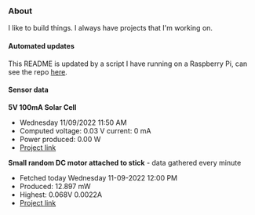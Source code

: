 ### About
I like to build things. I always have projects that I'm working on.

#### Automated updates
This README is updated by a script I have running on a Raspberry Pi, can see the repo [here](https://github.com/jdc-cunningham/raspi-git-repo-updater).

#### Sensor data
**5V 100mA Solar Cell**
- Wednesday 11/09/2022 11:50 AM
- Computed voltage: 0.03 V current: 0 mA
- Power produced: 0.00 W
- [Project link](https://github.com/jdc-cunningham/raspisolarplotter)

**Small random DC motor attached to stick** - data gathered every minute
- Fetched today Wednesday 11-09-2022 12:00 PM
- Produced: 12.897 mW
- Highest: 0.068V 0.0022A
- [Project link](https://github.com/jdc-cunningham/turbine-raspi)